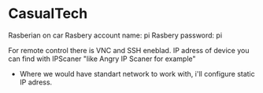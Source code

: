 # CasualTech

Rasberian on car
Rasbery account name: pi
Rasbery password:     pi

For remote control there is VNC and SSH eneblad.
IP adress of device you can find with IPScaner "like Angry IP Scaner for example"
 - Where we would have standart network to work with, i'll configure static IP adress.
